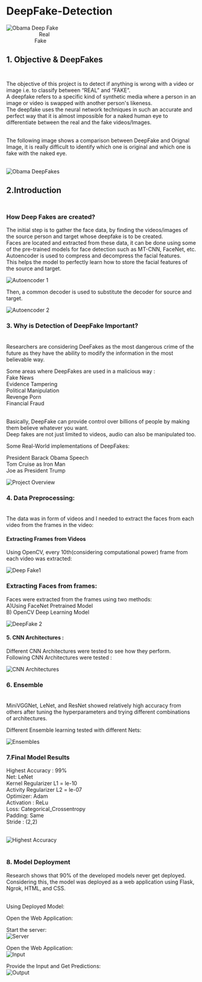 # DeepFake-Detection


![Obama Deep Fake](https://github.com/svyas19/DeepFake-Detection/blob/main/Obama%20Deep%20Fake.gif)</br>
&nbsp;&nbsp;&nbsp;&nbsp;&nbsp;&nbsp;&nbsp;&nbsp;&nbsp;&nbsp;&nbsp;&nbsp;&nbsp;&nbsp;&nbsp;&nbsp;&nbsp;&nbsp;&nbsp;&nbsp;&nbsp;&nbsp;Real&nbsp;&nbsp;&nbsp;&nbsp;&nbsp;&nbsp;&nbsp;&nbsp;&nbsp;&nbsp;&nbsp;&nbsp;&nbsp;&nbsp;&nbsp;&nbsp;&nbsp;&nbsp;&nbsp;&nbsp;&nbsp;&nbsp;&nbsp;&nbsp;&nbsp;&nbsp;&nbsp;&nbsp;&nbsp;&nbsp;&nbsp;&nbsp;&nbsp;&nbsp;&nbsp;&nbsp;&nbsp;&nbsp;&nbsp;&nbsp;&nbsp;&nbsp;&nbsp;&nbsp;&nbsp;&nbsp;&nbsp;&nbsp;&nbsp;&nbsp;&nbsp;&nbsp;&nbsp;&nbsp;&nbsp;&nbsp;&nbsp;&nbsp;&nbsp;&nbsp;&nbsp;&nbsp;&nbsp;&nbsp;&nbsp;&nbsp;&nbsp;&nbsp;&nbsp;&nbsp;&nbsp;&nbsp;&nbsp;&nbsp;&nbsp;&nbsp;&nbsp;&nbsp;&nbsp;&nbsp;&nbsp;&nbsp;&nbsp;&nbsp;&nbsp;&nbsp;&nbsp;&nbsp;&nbsp;&nbsp;&nbsp;&nbsp;&nbsp;&nbsp;&nbsp;&nbsp;&nbsp;&nbsp;&nbsp;&nbsp;&nbsp;&nbsp;&nbsp;&nbsp;&nbsp;&nbsp;&nbsp;&nbsp;&nbsp;&nbsp;&nbsp;&nbsp;&nbsp;&nbsp;&nbsp;&nbsp;&nbsp;Fake

## 1. Objective & DeepFakes</br></br>

The objective of this project is to detect if anything is wrong with a video or image i.e. to classify between “REAL” and “FAKE”.</br> 
A deepfake refers to a specific kind of synthetic media where a person in an image or video is swapped with another person's likeness. </br>
The deepfake uses the neural network techniques in such an accurate and perfect way that it is almost impossible for a naked human eye to differentiate between the real and the fake videos/Images.</br></br>

The following image shows a comparison between DeepFake and Orignal Image, it is really difficult to identify which one is original and which one is fake with the naked eye.</br></br>

![Obama DeepFakes](https://github.com/svyas19/DeepFake-Detection/blob/main/Auto-Encoder%201.png)</br>


## 2.Introduction</br></br>

### How Deep Fakes are created?</br>

The initial step is to gather the face data, by finding the videos/images of the source person and target whose deepfake is to be created.</br>
Faces are located and extracted from these data, it can be done using some of the pre-trained models for face detection such as MT-CNN, FaceNet, etc.</br>
Autoencoder is used to compress and decompress the facial features.</br>
This helps the model to perfectly learn how to store the facial features of the source and target.</br>

![Autoencoder 1](https://github.com/svyas19/DeepFake-Detection/blob/main/Auto-Encoder%201.png)</br>

Then, a common decoder is used to substitute the decoder for source and target.</br>

![Autoencoder 2](https://github.com/svyas19/DeepFake-Detection/blob/main/Auto-Encoder%202.png)</br>

### 3. Why is Detection of DeepFake Important?</br></br>

Researchers are considering DeeFakes as the most dangerous crime of the future as they have the ability to modify the information in the most believable way.</br>

Some areas where DeepFakes are used in a malicious way : </br>
Fake News</br>
Evidence Tampering</br>
Political Manipulation</br>
Revenge Porn</br>
Financial Fraud</br></br>

Basically, DeepFake can provide control over billions of people by making them believe whatever you want.</br>
Deep fakes are not just limited to videos, audio can also be manipulated too.</br>

Some Real-World implementations of DeepFakes:</br>

President Barack Obama Speech </br>
Tom Cruise as Iron Man</br>
Joe as President Trump </br>

![Project Overview](https://github.com/svyas19/DeepFake-Detection/blob/main/DeepFake%20Project%20Overview.png)</br>

### 4. Data Preprocessing:</br></br>

The data was in form of videos and I needed to extract the faces from each video from the frames in the video:</br>

#### Extracting Frames from Videos </br>
Using OpenCV, every 10th(considering computational power)  frame from each video was extracted:</br>

![Deep Fake1](https://github.com/svyas19/DeepFake-Detection/blob/main/Deepfake%201.png)</br>


### Extracting Faces from frames:</br>
Faces were extracted from the frames using two methods:</br>
A)Using FaceNet Pretrained Model</br>
B) OpenCV Deep Learning Model </br>


![DeepFake 2](https://github.com/svyas19/DeepFake-Detection/blob/main/DeepFake%202.png)</br>


#### 5. CNN Architectures :</br>

Different CNN Architectures were tested to see how they perform.</br>
Following CNN Architectures were tested :</br>

![CNN Architectures](https://github.com/svyas19/DeepFake-Detection/blob/main/CNN%20Architectures.png)</br>


### 6. Ensemble</br></br>

MiniVGGNet, LeNet, and ResNet showed relatively high accuracy from others after tuning the hyperparameters and trying different combinations of architectures.</br>

Different Ensemble learning tested with different Nets:</br>

![Ensembles](https://github.com/svyas19/DeepFake-Detection/blob/main/Ensembles.png)</br>


### 7.Final Model Results</br>
Highest Accuracy : 99%</br>
Net: LeNet</br>
Kernel Regularizer L1 = le-10 </br>
Activity Regularizer L2 = le-07</br>
Optimizer: Adam	</br>
Activation : ReLu</br>
Loss: Categorical_Crossentropy</br>
Padding: Same </br>
Stride : (2,2)</br></br>

![Highest Accuracy](https://github.com/svyas19/DeepFake-Detection/blob/main/Highest_accuracy.png)</br></br>

### 8. Model Deployment</br>

Research shows that 90% of the developed models never get deployed.</br>
Considering this, the model was deployed as a web application using Flask, Ngrok, HTML, and CSS.</br></br>

Using Deployed Model:</br>

Open the Web Application:</br>

Start the server:</br>
![Server](https://github.com/svyas19/DeepFake-Detection/blob/main/Server.png)</br>

Open the Web Application:</br>
![Input](https://github.com/svyas19/DeepFake-Detection/blob/main/Input.png)</br>

Provide the Input and Get Predictions:</br>
![Output](https://github.com/svyas19/DeepFake-Detection/blob/main/Output.png)</br>







